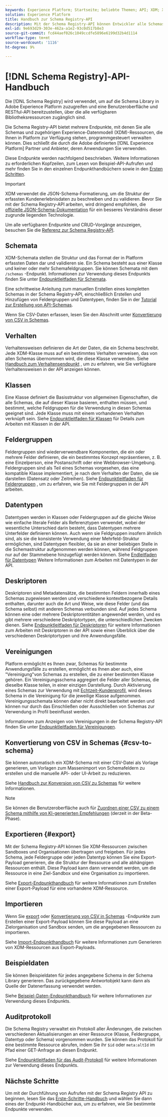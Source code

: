 ```yaml
---
keywords: Experience Platform; Startseite; beliebte Themen; API; XDM; XDM; XDM-System; Experience-Datenmodell; Experience-Datenmodell; Experience-Datenmodell; Datenmodell; Datenmodell; Schemaregistrierung; Schema Registry;
solution: Experience Platform
title: Handbuch zur Schema Registry-API
description: Mit der Schema Registry-API können Entwickler alle Schemas und zugehörigen Experience-Datenmodell (XDM)-Ressourcen in Adobe Experience Platform programmgesteuert verwalten. In diesem Handbuch erfahren Sie, wie Sie wichtige Vorgänge mit der API durchführen.
exl-id: 9e693d29-303e-462a-a1e2-93c0d517b8e3
source-git-commit: fcd44aef026c1049ccdfe5896e6199d32b4d1114
workflow-type: tm+mt
source-wordcount: '1116'
ht-degree: 9%

---
```


# [!DNL Schema Registry]-API-Handbuch

Die [!DNL Schema Registry] wird verwendet, um auf die Schema Library in Adobe Experience Platform zuzugreifen und eine Benutzeroberfläche und RESTful-API bereitzustellen, über die alle verfügbaren Bibliotheksressourcen zugänglich sind.

Die Schema Registry-API bietet mehrere Endpunkte, mit denen Sie alle Schemas und zugehörigen Experience-Datenmodell (XDM)-Ressourcen, die Ihnen in Platform zur Verfügung stehen, programmgesteuert verwalten können. Dies schließt die durch die Adobe definierten [!DNL Experience Platform] Partner und Anbieter, deren Anwendungen Sie verwenden.

Diese Endpunkte werden nachfolgend beschrieben. Weitere Informationen zu erforderlichen Kopfzeilen, zum Lesen von Beispiel-API-Aufrufen und mehr finden Sie in den einzelnen Endpunkthandbüchern sowie in den [Ersten Schritten](./getting-started.md).

>[!IMPORTANT]
>
>XDM verwendet die JSON-Schema-Formatierung, um die Struktur der erfassten Kundenerlebnisdaten zu beschreiben und zu validieren. Bevor Sie mit der Schema Registry-API arbeiten, wird dringend empfohlen, die [offizielle JSON-Schema-Dokumentation](https://json-schema.org/) für ein besseres Verständnis dieser zugrunde liegenden Technologie.

Um alle verfügbaren Endpunkte und CRUD-Vorgänge anzuzeigen, besuchen Sie die [Referenz zur Schema Registry-API](https://www.adobe.io/experience-platform-apis/references/schema-registry/).

## Schemata

XDM-Schemata stellen die Struktur und das Format der in Platform erfassten Daten dar und validieren sie. Ein Schema besteht aus einer Klasse und keiner oder mehr Schemafeldgruppen. Sie können Schemata mit dem `/schemas` -Endpunkt. Informationen zur Verwendung dieses Endpunkts finden Sie unter [Endpunktleitfaden für Schemata](./schemas.md).

Eine schrittweise Anleitung zum manuellen Erstellen eines kompletten Schemas in der Schema Registry-API, einschließlich Erstellen und Hinzufügen von Feldergruppen und Datentypen, finden Sie in der [Tutorial zur Erstellung von API-Schemas](../tutorials/create-schema-api.md).

Wenn Sie CSV-Daten erfassen, lesen Sie den Abschnitt unter [Konvertierung von CSV in Schemas](#csv-to-schema).

## Verhalten

Verhaltensweisen definieren die Art der Daten, die ein Schema beschreibt. Jede XDM-Klasse muss auf ein bestimmtes Verhalten verweisen, das von allen Schemas übernommen wird, die diese Klasse verwenden. Siehe [Handbuch zum Verhaltensendpunkt](./behaviors.md) , um zu erfahren, wie Sie verfügbare Verhaltensweisen in der API anzeigen können.

## Klassen

Eine Klasse definiert die Basisstruktur von allgemeinen Eigenschaften, die alle Schemas, die auf dieser Klasse basieren, enthalten müssen, und bestimmt, welche Feldgruppen für die Verwendung in diesen Schemas geeignet sind. Jede Klasse muss mit einem vorhandenen Verhalten verknüpft sein. Siehe [Endpunktleitfaden für Klassen](./classes.md) für Details zum Arbeiten mit Klassen in der API.

## Feldergruppen

Feldergruppen sind wiederverwendbare Komponenten, die ein oder mehrere Felder definieren, die ein bestimmtes Konzept repräsentieren, z. B. eine Einzelperson, eine Postanschrift oder eine Webbrowser-Umgebung. Feldergruppen sind als Teil eines Schemas vorgesehen, das eine kompatible Klasse implementiert, je nach dem Verhalten der Daten, die sie darstellen (Datensatz oder Zeitreihen). Siehe [Endpunktleitfaden für Feldergruppen](./field-groups.md) , um zu erfahren, wie Sie mit Feldergruppen in der API arbeiten.

## Datentypen

Datentypen werden in Klassen oder Feldergruppen auf die gleiche Weise wie einfache literale Felder als Referenztypen verwendet, wobei der wesentliche Unterschied darin besteht, dass Datentypen mehrere Unterfelder definieren können. Auch wenn sie Feldgruppen insofern ähnlich sind, als sie die konsistente Verwendung einer Mehrfeld-Struktur ermöglichen, sind Datentypen flexibler, da sie an einer beliebigen Stelle in die Schemastruktur aufgenommen werden können, während Feldgruppen nur auf der Stammebene hinzugefügt werden können. Siehe [Endleitfaden für Datentypen](./data-types.md) Weitere Informationen zum Arbeiten mit Datentypen in der API.

## Deskriptoren

Deskriptoren sind Metadatensätze, die bestimmten Feldern innerhalb eines Schemas zugewiesen werden und verschiedene kontextbezogene Details enthalten, darunter auch die Art und Weise, wie diese Felder (und das Schema selbst) mit anderen Schemas verbunden sind. Auf jedes Schema können eine oder mehrere Deskriptorentitäten angewendet werden, und es gibt mehrere verschiedene Deskriptortypen, die unterschiedlichen Zwecken dienen. Siehe [Endpunktleitfaden für Deskriptoren](./descriptors.md) für weitere Informationen zum Arbeiten mit Deskriptoren in der API sowie einen Überblick über die verschiedenen Deskriptortypen und ihre Anwendungsfälle.

## Vereinigungen

Platform ermöglicht es Ihnen zwar, Schemas für bestimmte Anwendungsfälle zu erstellen, ermöglicht es Ihnen aber auch, eine &quot;Vereinigung&quot;von Schemas zu erstellen, die zu einer bestimmten Klasse gehören. Ein Vereinigungsschema aggregiert die Felder aller Schemas, die dieselbe Klasse teilen, in einer einzigen Darstellung. Durch Aktivierung eines Schemas zur Verwendung mit [Echtzeit-Kundenprofil](../../profile/home.md), wird dieses Schema in die Vereinigung für die jeweilige Klasse aufgenommen. Vereinigungsschemata können daher nicht direkt bearbeitet werden und können nur durch das Einschließen oder Ausschließen von Schemas zur Verwendung in Profil beeinflusst werden.

Informationen zum Anzeigen von Vereinigungen in der Schema Registry-API finden Sie unter [Endpunktleitfaden für Vereinigungen](./unions.md).

## Konvertierung von CSV in Schemas {#csv-to-schema}

Sie können automatisch ein XDM-Schema mit einer CSV-Datei als Vorlage generieren, um Vorlagen zum Massenimport von Schemafeldern zu erstellen und die manuelle API- oder UI-Arbeit zu reduzieren.

Siehe [Handbuch zur Konversion von CSV zu Schemas](./export.md) für weitere Informationen.

>[!NOTE]
>
>Sie können die Benutzeroberfläche auch für [Zuordnen einer CSV zu einem Schema mithilfe von KI-generierten Empfehlungen](../../ingestion/tutorials/map-csv/recommendations.md) (derzeit in der Beta-Phase).

## Exportieren {#export}

Mit der Schema Registry-API können Sie XDM-Ressourcen zwischen Sandboxes und Organisationen übertragen und freigeben. Für jedes Schema, jede Feldergruppe oder jeden Datentyp können Sie eine Export-Payload generieren, die die Struktur der Ressource und alle abhängigen Ressourcen enthält. Diese Payload kann dann verwendet werden, um die Ressource in eine Ziel-Sandbox und eine Organisation zu importieren.

Siehe [Export-Endpunkthandbuch](./export.md) für weitere Informationen zum Erstellen einer Export-Payload für eine vorhandene XDM-Ressource.

## Importieren

Wenn Sie [export](#export) oder [Konvertierung von CSV in Schemas](./import.md) -Endpunkte zum Erstellen einer Export-Payload können Sie diese Payload an eine Zielorganisation und Sandbox senden, um die angegebenen Ressourcen zu importieren.

Siehe [Import-Endpunkthandbuch](./export.md) für weitere Informationen zum Generieren von XDM-Ressourcen aus Export-Payloads.

## Beispieldaten

Sie können Beispieldaten für jedes angegebene Schema in der Schema Library generieren. Das zurückgegebene Antwortobjekt kann dann als Quelle der Datenerfassung verwendet werden.

Siehe [Beispiel-Daten-Endpunkthandbuch](./sample-data.md) für weitere Informationen zur Verwendung dieses Endpunkts.

## Auditprotokoll

Die Schema Registry verwaltet ein Protokoll aller Änderungen, die zwischen verschiedenen Aktualisierungen an einer Ressource (Klasse, Feldergruppe, Datentyp oder Schema) vorgenommen wurden. Sie können das Protokoll für eine bestimmte Ressource abrufen, indem Sie ihr `$id` oder `meta:altId` im Pfad einer GET-Anfrage an diesen Endpunkt.

Siehe [Endpunktleitfaden für das Audit-Protokoll](./audit-log.md) für weitere Informationen zur Verwendung dieses Endpunkts.

## Nächste Schritte

Um mit der Durchführung von Aufrufen mit der Schema Registry API zu beginnen, lesen Sie das [Erste-Schritte-Handbuch](./getting-started.md) und wählen Sie dann eines der Endpunkt-Handbücher aus, um zu erfahren, wie Sie bestimmte Endpunkte verwenden.
